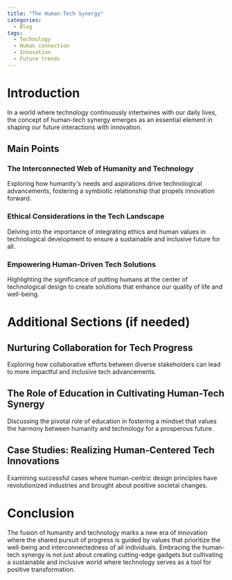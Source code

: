```yaml
---
title: "The Human-Tech Synergy"
categories:
  - Blog
tags:
  - Technology
  - Human connection
  - Innovation
  - Future trends
---
```


# Introduction
In a world where technology continuously intertwines with our daily lives, the concept of human-tech synergy emerges as an essential element in shaping our future interactions with innovation.

## Main Points
### The Interconnected Web of Humanity and Technology
Exploring how humanity's needs and aspirations drive technological advancements, fostering a symbiotic relationship that propels innovation forward.

### Ethical Considerations in the Tech Landscape
Delving into the importance of integrating ethics and human values in technological development to ensure a sustainable and inclusive future for all.

### Empowering Human-Driven Tech Solutions
Highlighting the significance of putting humans at the center of technological design to create solutions that enhance our quality of life and well-being.

# Additional Sections (if needed)
## Nurturing Collaboration for Tech Progress
Exploring how collaborative efforts between diverse stakeholders can lead to more impactful and inclusive tech advancements.

## The Role of Education in Cultivating Human-Tech Synergy
Discussing the pivotal role of education in fostering a mindset that values the harmony between humanity and technology for a prosperous future.

## Case Studies: Realizing Human-Centered Tech Innovations
Examining successful cases where human-centric design principles have revolutionized industries and brought about positive societal changes.

# Conclusion
The fusion of humanity and technology marks a new era of innovation where the shared pursuit of progress is guided by values that prioritize the well-being and interconnectedness of all individuals. Embracing the human-tech synergy is not just about creating cutting-edge gadgets but cultivating a sustainable and inclusive world where technology serves as a tool for positive transformation.